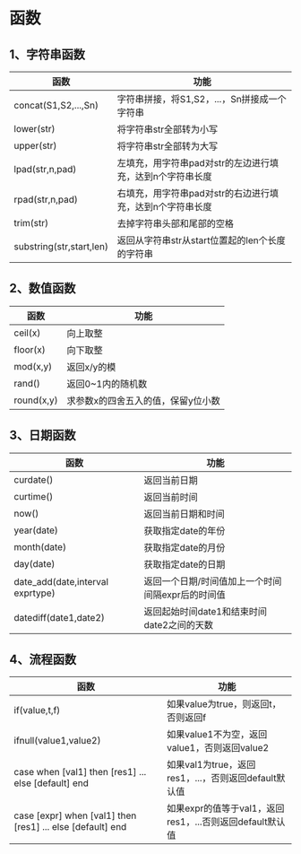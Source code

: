 # 函数

## 1、字符串函数

| 函数                     | 功能                                                      |
| ------------------------ | --------------------------------------------------------- |
| concat(S1,S2,...,Sn)     | 字符串拼接，将S1,S2，...，Sn拼接成一个字符串              |
| lower(str)               | 将字符串str全部转为小写                                   |
| upper(str)               | 将字符串str全部转为大写                                   |
| lpad(str,n,pad)          | 左填充，用字符串pad对str的左边进行填充，达到n个字符串长度 |
| rpad(str,n,pad)          | 右填充，用字符串pad对str的右边进行填充，达到n个字符串长度 |
| trim(str)                | 去掉字符串头部和尾部的空格                                |
| substring(str,start,len) | 返回从字符串str从start位置起的len个长度的字符串           |

## 2、数值函数

| 函数       | 功能                               |
| ---------- | ---------------------------------- |
| ceil(x)    | 向上取整                           |
| floor(x)   | 向下取整                           |
| mod(x,y)   | 返回x/y的模                        |
| rand()     | 返回0~1内的随机数                  |
| round(x,y) | 求参数x的四舍五入的值，保留y位小数 |

## 3、日期函数

| 函数                             | 功能                                              |
| -------------------------------- | ------------------------------------------------- |
| curdate()                        | 返回当前日期                                      |
| curtime()                        | 返回当前时间                                      |
| now()                            | 返回当前日期和时间                                |
| year(date)                       | 获取指定date的年份                                |
| month(date)                      | 获取指定date的月份                                |
| day(date)                        | 获取指定date的日期                                |
| date_add(date,interval exprtype) | 返回一个日期/时间值加上一个时间间隔expr后的时间值 |
| datediff(date1,date2)            | 返回起始时间date1和结束时间date2之间的天数        |

## 4、流程函数

| 函数                                                       | 功能                                                     |
| ---------------------------------------------------------- | -------------------------------------------------------- |
| if(value,t,f)                                              | 如果value为true，则返回t，否则返回f                      |
| ifnull(value1,value2)                                      | 如果value1不为空，返回value1，否则返回value2             |
| case when [val1] then [res1] ...  else [default] end       | 如果val1为true，返回res1，...，否则返回default默认值     |
| case [expr] when [val1] then [res1] ... else [default] end | 如果expr的值等于val1，返回res1，...否则返回default默认值 |

